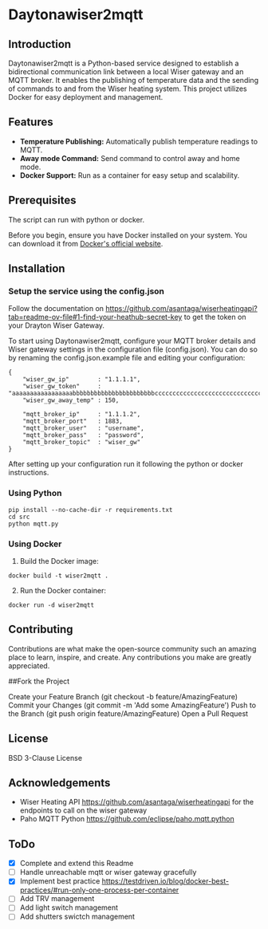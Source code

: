 # Daytonawiser2mqtt

## Introduction

Daytonawiser2mqtt is a Python-based service designed to establish a bidirectional communication link between a local Wiser gateway and an MQTT broker. It enables the publishing of temperature data and the sending of commands to and from the Wiser heating system. This project utilizes Docker for easy deployment and management.

## Features

- **Temperature Publishing:** Automatically publish temperature readings to MQTT.
- **Away mode Command:** Send command to control away and home mode.
- **Docker Support:** Run as a container for easy setup and scalability.

## Prerequisites

The script can run with python or docker.

Before you begin, ensure you have Docker installed on your system. You can download it from [Docker's official website](https://www.docker.com/get-started).

## Installation

### Setup the service using the config.json

Follow the documentation on https://github.com/asantaga/wiserheatingapi?tab=readme-ov-file#1-find-your-heathub-secret-key to get the token on your Drayton Wiser Gateway.

To start using Daytonawiser2mqtt, configure your MQTT broker details and Wiser gateway settings in the configuration file (config.json). You can do so by renaming the config.json.example file and editing your configuration:

```
{
    "wiser_gw_ip"        : "1.1.1.1",
    "wiser_gw_token"     : "aaaaaaaaaaaaaaaaabbbbbbbbbbbbbbbbbbbbbbbcccccccccccccccccccccccccccccccdddddddddddddddddddddddddd",
    "wiser_gw_away_temp" : 150,

    "mqtt_broker_ip"     : "1.1.1.2",
    "mqtt_broker_port"   : 1883,
    "mqtt_broker_user"   : "username",
    "mqtt_broker_pass"   : "password",
    "mqtt_broker_topic"  : "wiser_gw"
}
```

After setting up your configuration run it following the python or docker instructions.

### Using Python

```
pip install --no-cache-dir -r requirements.txt
cd src
python mqtt.py
```

### Using Docker

1. Build the Docker image:

```
docker build -t wiser2mqtt .
```

2. Run the Docker container:

```
docker run -d wiser2mqtt
```

## Contributing

Contributions are what make the open-source community such an amazing place to learn, inspire, and create. Any contributions you make are greatly appreciated.

##Fork the Project

Create your Feature Branch (git checkout -b feature/AmazingFeature)
Commit your Changes (git commit -m 'Add some AmazingFeature')
Push to the Branch (git push origin feature/AmazingFeature)
Open a Pull Request

## License

BSD 3-Clause License

## Acknowledgements

* Wiser Heating API https://github.com/asantaga/wiserheatingapi for the endpoints to call on the wiser gateway
* Paho MQTT Python https://github.com/eclipse/paho.mqtt.python 

## ToDo

* [x] Complete and extend this Readme
* [ ] Handle unreachable mqtt or wiser gateway gracefully
* [X] Implement best practice https://testdriven.io/blog/docker-best-practices/#run-only-one-process-per-container
* [ ] Add TRV management
* [ ] Add light switch management
* [ ] Add shutters swictch management
